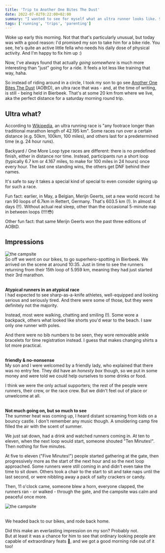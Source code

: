 ```yaml
---
title: 'Trip to Another One Bites The Dust'
date: 2022-07-02T0:22:00+02:00
summary: "I wanted to see for myself what an ultra runner looks like. Some impressions."
tags: ['running', 'trips', 'parenting']
---
```


Woke up early this morning. Not that that's particularly unusual, but today was with a good reason: I'd promised my son to take him for a bike ride. 
You see, he's quite an active little fella who needs his daily dose of physical activity. And I'm happy to fix him up :)

Now, I've always found that actually _going somewhere_ is much more interesting than "just" going for a ride. 
It feels a lot less like training that way, haha.   

So instead of riding around in a circle, I took my son to go see [Another One Bites The Dust](https://www.anotheronebitesthedust.be/) (AOBtD), an ultra race that was - and, at the time of writing, is still - being held in Bierbeek. 
That's at some 20 km from where we live, aka the perfect distance for a saturday morning round trip. 

## Ultra what? 
According to [Wikipedia](https://en.wikipedia.org/wiki/Ultramarathon), an ultra running race is "any footrace longer than traditional marathon length of 42.195 km". 
Some races run over a certain distance (e.g. 50km, 100km, 100 miles), and others last for a predetermined time (e.g. 24 hour runs).

Backyard / One More Loop type races are different: there is no predefined finish, either in distance nor time. 
Instead, participants run a short loop (typically 6.7 km or 4.167 miles, to make for 100 miles in 24 hours) once every hour. 
The last one standing wins, the others get DNF behind their names.

It's safe to say it takes a special kind of special to even consider signing up for such a race.   

Fun fact: earlier, in May, a Belgian, Merijn Geerts, set a new world record: he ran 90 loops of 6.7km in Rettert, Germany.
That's 603.5 km (!).
In almost 4 days (!!).
Without actual real sleep, other than the occasional 5-minute nap in between loops (!!!!😳)

Other fun fact: that same Merijn Geerts won the past three editions of AOBtD.


## Impressions
![the campsite](../another-one-bites-the-dust/1.jpeg)
\
So off we went on our bikes, to go superhero-spotting in Bierbeek. We arrived on the scene at around 10:35. 
Just in time to see the runners returning from their 15th loop of 5.959 km, meaning they had just started their 3rd marathon.

\
**Atypical runners in an atypical race** \
I had expected to see sharp-as-a-knife athletes, well-equipped and looking serious and seriously tired. 
And there were some of those, but they were definitely not the majority. 

Instead, most were walking, chatting and smiling (!). Some wore a backpack, others what looked like shorts you'd wear to the beach. 
I saw only one runner with poles. 

And there were no bib numbers to be seen, they wore removable ankle bracelets for time registration instead. 
I guess that makes changing shirts a lot more practical.

\
**friendly & no-nonsense** \
My son and I were welcomed by a friendly lady, who explained that there was no entry fee. They did have an _honesty box_ though, so we put in some 
money and were told we could help ourselves to some drinks or food. 

I think we were the only actual supporters; the rest of the people were runners, their crew, or the race crew. But we didn't feel out of place or unwelcome at all.     

\
**Not much going on, but so much to see** \
The summer heat was coming up, I heard distant screaming from kids on a bouncy castle. I don't remember any music though. 
A smoldering camp fire filled the air with the scent of summer.  

We just sat down, had a drink and watched runners coming in. At ten to eleven, when the next loop would start, someone shouted "Ten Minutes!". Then nothing for five minutes. 

At five to eleven ("Five Minutes!") people started gathering at the gate, then progressively more as the start of the next hour and so the next loop approached. 
Some runners were still coming in and didn't even take the time to sit down. 
Others took a chair to the start to sit and take naps until the last second, or were nibbling away a pack of salty crackers or candy.

Then, 11 o'clock came, someone blew a horn, everyone clapped, the runners ran - or walked - through the gate, and the campsite was calm and peaceful once more. 

![the campsite](../another-one-bites-the-dust/2.jpeg) 

\
We headed back to our bikes, and rode back home. 

Did this make an everlasting impression on my son? Probably not.   
But at least it was a chance for him to see that ordinary looking people are capable of extraordinary feats 💪, and we got a good morning ride out of it too!      

   




